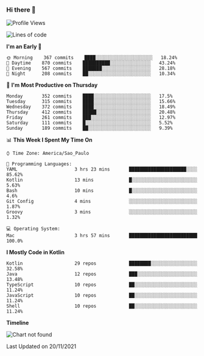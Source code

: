 ### Hi there 👋

<!--
**fernandonogueira/fernandonogueira** is a ✨ _special_ ✨ repository because its `README.md` (this file) appears on your GitHub profile.

Here are some ideas to get you started:

- 🔭 I’m currently working on ...
- 🌱 I’m currently learning ...
- 👯 I’m looking to collaborate on ...
- 🤔 I’m looking for help with ...
- 💬 Ask me about ...
- 📫 How to reach me: ...
- 😄 Pronouns: ...
- ⚡ Fun fact: ...
-->

<!--START_SECTION:waka-->
![Profile Views](http://img.shields.io/badge/Profile%20Views-0-blue)

![Lines of code](https://img.shields.io/badge/From%20Hello%20World%20I%27ve%20Written-457326%20lines%20of%20code-blue)

**I'm an Early 🐤** 

```text
🌞 Morning    367 commits    ████░░░░░░░░░░░░░░░░░░░░░   18.24% 
🌆 Daytime    870 commits    ██████████░░░░░░░░░░░░░░░   43.24% 
🌃 Evening    567 commits    ███████░░░░░░░░░░░░░░░░░░   28.18% 
🌙 Night      208 commits    ██░░░░░░░░░░░░░░░░░░░░░░░   10.34%

```
📅 **I'm Most Productive on Thursday** 

```text
Monday       352 commits    ████░░░░░░░░░░░░░░░░░░░░░   17.5% 
Tuesday      315 commits    ████░░░░░░░░░░░░░░░░░░░░░   15.66% 
Wednesday    372 commits    ████░░░░░░░░░░░░░░░░░░░░░   18.49% 
Thursday     412 commits    █████░░░░░░░░░░░░░░░░░░░░   20.48% 
Friday       261 commits    ███░░░░░░░░░░░░░░░░░░░░░░   12.97% 
Saturday     111 commits    █░░░░░░░░░░░░░░░░░░░░░░░░   5.52% 
Sunday       189 commits    ██░░░░░░░░░░░░░░░░░░░░░░░   9.39%

```


📊 **This Week I Spent My Time On** 

```text
⌚︎ Time Zone: America/Sao_Paulo

💬 Programming Languages: 
YAML                     3 hrs 23 mins       █████████████████████░░░░   85.62% 
Kotlin                   13 mins             █░░░░░░░░░░░░░░░░░░░░░░░░   5.63% 
Bash                     10 mins             █░░░░░░░░░░░░░░░░░░░░░░░░   4.6% 
Git Config               4 mins              ░░░░░░░░░░░░░░░░░░░░░░░░░   1.87% 
Groovy                   3 mins              ░░░░░░░░░░░░░░░░░░░░░░░░░   1.32%

💻 Operating System: 
Mac                      3 hrs 57 mins       █████████████████████████   100.0%

```

**I Mostly Code in Kotlin** 

```text
Kotlin                   29 repos            ████████░░░░░░░░░░░░░░░░░   32.58% 
Java                     12 repos            ███░░░░░░░░░░░░░░░░░░░░░░   13.48% 
TypeScript               10 repos            ██░░░░░░░░░░░░░░░░░░░░░░░   11.24% 
JavaScript               10 repos            ██░░░░░░░░░░░░░░░░░░░░░░░   11.24% 
Shell                    10 repos            ██░░░░░░░░░░░░░░░░░░░░░░░   11.24%

```


**Timeline**

![Chart not found](https://raw.githubusercontent.com/fernandonogueira/fernandonogueira/master/charts/bar_graph.png) 


 Last Updated on 20/11/2021
<!--END_SECTION:waka-->
